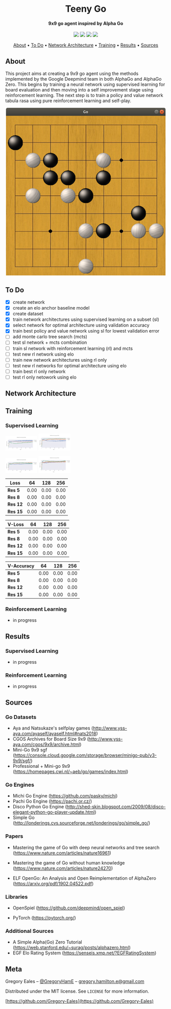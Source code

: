 <h1 align="center"> Teeny Go </h1>

<h4 align="center"> 9x9 go agent inspired by Alpha Go </h4>

<p align="center">
  <img src="https://img.shields.io/badge/Python-v3.6+-blue.svg">
  <img src="https://img.shields.io/badge/Pytorch-v1.3-orange.svg">
  <img src="https://img.shields.io/badge/Build-Passing-green.svg">
  <img src="https://img.shields.io/badge/License-MIT-blue.svg">
</p>

<p align="center">
  <a href="#About">About</a> •
  <a href="#To-Do">To Do</a> •
  <a href="#Network-Architecture">Network Architecture</a> •
  <a href="#Training">Training</a> •
  <a href="#Results">Results</a> •
  <a href="#Sources">Sources</a>
</p>

## About
This project aims at creating a 9x9 go agent using the methods implemented by the Google Deepmind team in both AlphaGo and AlphaGo Zero. This begins by training a neural network using supervised learning for board evaluation and then moving into a self improvement stage using reinforcement learning. The next step is to train a policy and value network tabula rasa using pure reinforcement learning and self-play.

<p align="center">
  <img src="https://github.com/Gregory-Eales/Teeny-Go/blob/master/utils/assets/images/go_sample.png" width="500"/>
</p>



## To Do
 - [x] create network
 - [x] create an elo anchor baseline model
 - [x] create dataset
 - [x] train network architectures using supervised learning on a subset (sl)
 - [x] select network for optimal architecture using validation accuracy
 - [x] train best policy and value network using sl for lowest validation error
 - [ ] add monte carlo tree search (mcts)
 - [ ] test sl network + mcts combination
 - [ ] train sl network with reinforcement learning (rl) and mcts
 - [ ] test new rl network using elo
 - [ ] train new network architectures using rl only
 - [ ] test new rl networks for optimal architecture using elo
 - [ ] train best rl only network
 - [ ] test rl only netowork using elo

## Network Architecture


## Training

### Supervised Learning

<p float="center">
  <img src="https://github.com/Gregory-Eales/Teeny-Go/blob/master/data/img/Res5-Val-Acc.png" width="100" />
  <img src="https://github.com/Gregory-Eales/Teeny-Go/blob/master/data/img/Res8-Val-Acc.png" width="100" /> 
</p>

<p float="center">
  <img src="https://github.com/Gregory-Eales/Teeny-Go/blob/master/data/img/Res12-Val-Acc.png" width="100" />
  <img src="https://github.com/Gregory-Eales/Teeny-Go/blob/master/data/img/Res15-Val-Acc.png" width="100" /> 
</p>

Loss | 64 | 128 | 256
--- | --- | --- | ---
**Res 5** | 0.00 | 0.00 | 0.00
**Res 8** | 0.00 | 0.00 | 0.00
**Res 12** | 0.00 | 0.00 | 0.00
**Res 15** | 0.00 | 0.00 | 0.00

 V-Loss | 64 | 128 | 256
--- | --- | --- | ---
**Res 5** | 0.00 | 0.00 | 0.00
**Res 8** | 0.00 | 0.00 | 0.00
**Res 12** | 0.00 | 0.00 | 0.00
**Res 15** | 0.00 | 0.00 | 0.00

 V-Accuracy | 64 | 128 | 256
--- | --- | --- | ---
**Res 5** | 0.00 | 0.00 | 0.00
**Res 8** | 0.00 | 0.00 | 0.00
**Res 12** | 0.00 | 0.00 | 0.00
**Res 15** | 0.00 | 0.00 | 0.00

### Reinforcement Learning
- in progress

## Results

### Supervised Learning
- in progress

### Reinforcement Learning
- in progress

## Sources

### Go Datasets

- Aya and Natsukaze's selfplay games (http://www.yss-aya.com/ayaself/ayaself.html#nats2018)
- CGOS Archives for Board Size 9x9 (http://www.yss-aya.com/cgos/9x9/archive.html)
- Mini-Go 9x9 sgf (https://console.cloud.google.com/storage/browser/minigo-pub/v3-9x9/sgf/)
- Professional + Mini-go 9x9 (https://homepages.cwi.nl/~aeb/go/games/index.html)

### Go Engines

- Michi Go Engine (https://github.com/pasky/michi)
- Pachi Go Engine (https://pachi.or.cz/)
- Disco Python Go Engine (http://shed-skin.blogspot.com/2009/08/disco-elegant-python-go-player-update.html)
- Simple Go (http://londerings.cvs.sourceforge.net/londerings/go/simple_go/)

### Papers

- Mastering the game of Go with deep neural networks and tree search (https://www.nature.com/articles/nature16961)

- Mastering the game of Go without human knowledge   
(https://www.nature.com/articles/nature24270)

- ELF OpenGo: An Analysis and Open Reimplementation of AlphaZero   
(https://arxiv.org/pdf/1902.04522.pdf)

### Libraries

- OpenSpiel (https://github.com/deepmind/open_spiel)

- PyTorch (https://pytorch.org/)

### Additional Sources

- A Simple Alpha(Go) Zero Tutorial (https://web.stanford.edu/~surag/posts/alphazero.html)
- EGF Elo Rating System (https://senseis.xmp.net/?EGFRatingSystem)


## Meta

Gregory Eales – [@GregoryHamE](https://twitter.com/GregoryHamE) – gregory.hamilton.e@gmail.com

Distributed under the MIT license. See ``LICENSE`` for more information.

[https://github.com/Gregory-Eales](https://github.com/Gregory-Eales)
